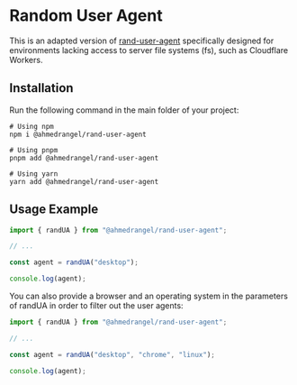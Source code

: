 # Random User Agent

This is an adapted version of [rand-user-agent](https://www.npmjs.com/package/rand-user-agent) specifically designed for environments lacking access to server file systems (fs), such as Cloudflare Workers.

## Installation

Run the following command in the main folder of your project:

```shell
# Using npm
npm i @ahmedrangel/rand-user-agent

# Using pnpm
pnpm add @ahmedrangel/rand-user-agent

# Using yarn
yarn add @ahmedrangel/rand-user-agent
```

## Usage Example 

```js
import { randUA } from "@ahmedrangel/rand-user-agent";

// ...

const agent = randUA("desktop");

console.log(agent);
```

You can also provide a browser and an operating system in the parameters of randUA in order to filter out the user agents:

```js
import { randUA } from "@ahmedrangel/rand-user-agent";

// ...

const agent = randUA("desktop", "chrome", "linux");

console.log(agent);
```